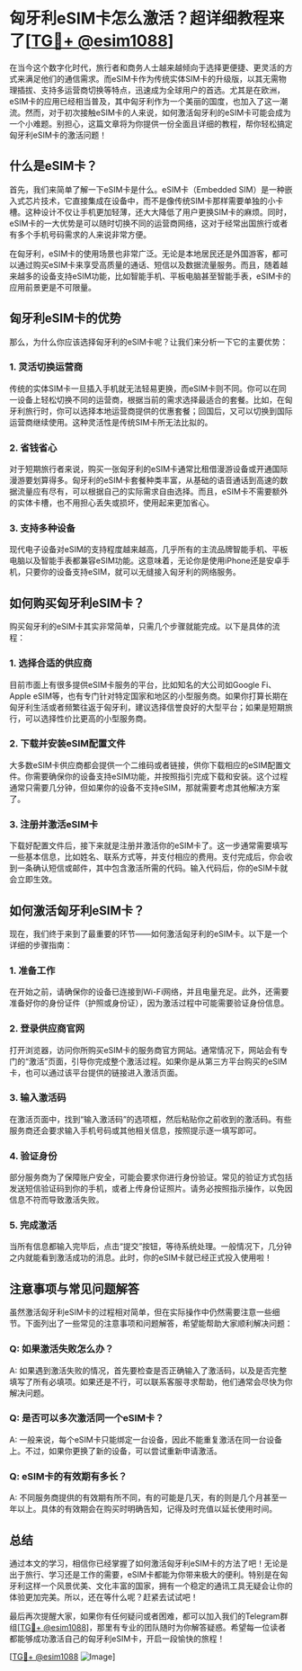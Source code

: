 # 匈牙利eSIM卡怎么激活？超详细教程来了[[TG💪+ @esim1088](https://t.me/s/esim1088)]

在当今这个数字化时代，旅行者和商务人士越来越倾向于选择更便捷、更灵活的方式来满足他们的通信需求。而eSIM卡作为传统实体SIM卡的升级版，以其无需物理插拔、支持多运营商切换等特点，迅速成为全球用户的首选。尤其是在欧洲，eSIM卡的应用已经相当普及，其中匈牙利作为一个美丽的国度，也加入了这一潮流。然而，对于初次接触eSIM卡的人来说，如何激活匈牙利的eSIM卡可能会成为一个小难题。别担心，这篇文章将为你提供一份全面且详细的教程，帮你轻松搞定匈牙利eSIM卡的激活问题！

## 什么是eSIM卡？

首先，我们来简单了解一下eSIM卡是什么。eSIM卡（Embedded SIM）是一种嵌入式芯片技术，它直接集成在设备中，而不是像传统SIM卡那样需要单独的小卡槽。这种设计不仅让手机更加轻薄，还大大降低了用户更换SIM卡的麻烦。同时，eSIM卡的一大优势是可以随时切换不同的运营商网络，这对于经常出国旅行或者有多个手机号码需求的人来说非常方便。

在匈牙利，eSIM卡的使用场景也非常广泛。无论是本地居民还是外国游客，都可以通过购买eSIM卡来享受高质量的通话、短信以及数据流量服务。而且，随着越来越多的设备支持eSIM功能，比如智能手机、平板电脑甚至智能手表，eSIM卡的应用前景更是不可限量。

## 匈牙利eSIM卡的优势

那么，为什么你应该选择匈牙利的eSIM卡呢？让我们来分析一下它的主要优势：

### 1. 灵活切换运营商
传统的实体SIM卡一旦插入手机就无法轻易更换，而eSIM卡则不同。你可以在同一设备上轻松切换不同的运营商，根据当前的需求选择最适合的套餐。比如，在匈牙利旅行时，你可以选择本地运营商提供的优惠套餐；回国后，又可以切换到国际运营商继续使用。这种灵活性是传统SIM卡所无法比拟的。

### 2. 省钱省心
对于短期旅行者来说，购买一张匈牙利的eSIM卡通常比租借漫游设备或开通国际漫游要划算得多。匈牙利的eSIM卡套餐种类丰富，从基础的语音通话到高速的数据流量应有尽有，可以根据自己的实际需求自由选择。而且，eSIM卡不需要额外的实体卡槽，也不用担心丢失或损坏，使用起来更加省心。

### 3. 支持多种设备
现代电子设备对eSIM的支持程度越来越高，几乎所有的主流品牌智能手机、平板电脑以及智能手表都兼容eSIM功能。这意味着，无论你是使用iPhone还是安卓手机，只要你的设备支持eSIM，就可以无缝接入匈牙利的网络服务。

## 如何购买匈牙利eSIM卡？

购买匈牙利的eSIM卡其实非常简单，只需几个步骤就能完成。以下是具体的流程：

### 1. 选择合适的供应商
目前市面上有很多提供eSIM卡服务的平台，比如知名的大公司如Google Fi、Apple eSIM等，也有专门针对特定国家和地区的小型服务商。如果你打算长期在匈牙利生活或者频繁往返于匈牙利，建议选择信誉良好的大型平台；如果是短期旅行，可以选择性价比更高的小型服务商。

### 2. 下载并安装eSIM配置文件
大多数eSIM卡供应商都会提供一个二维码或者链接，供你下载相应的eSIM配置文件。你需要确保你的设备支持eSIM功能，并按照指引完成下载和安装。这个过程通常只需要几分钟，但如果你的设备不支持eSIM，那就需要考虑其他解决方案了。

### 3. 注册并激活eSIM卡
下载好配置文件后，接下来就是注册并激活你的eSIM卡了。这一步通常需要填写一些基本信息，比如姓名、联系方式等，并支付相应的费用。支付完成后，你会收到一条确认短信或邮件，其中包含激活所需的代码。输入代码后，你的eSIM卡就会立即生效。

## 如何激活匈牙利eSIM卡？

现在，我们终于来到了最重要的环节——如何激活匈牙利的eSIM卡。以下是一个详细的步骤指南：

### 1. 准备工作
在开始之前，请确保你的设备已连接到Wi-Fi网络，并且电量充足。此外，还需要准备好你的身份证件（护照或身份证），因为激活过程中可能需要验证身份信息。

### 2. 登录供应商官网
打开浏览器，访问你所购买eSIM卡的服务商官方网站。通常情况下，网站会有专门的“激活”页面，引导你完成整个激活过程。如果你是从第三方平台购买的eSIM卡，也可以通过该平台提供的链接进入激活页面。

### 3. 输入激活码
在激活页面中，找到“输入激活码”的选项框，然后粘贴你之前收到的激活码。有些服务商还会要求输入手机号码或其他相关信息，按照提示逐一填写即可。

### 4. 验证身份
部分服务商为了保障账户安全，可能会要求你进行身份验证。常见的验证方式包括发送短信验证码到你的手机，或者上传身份证照片。请务必按照指示操作，以免因信息不符而导致激活失败。

### 5. 完成激活
当所有信息都输入完毕后，点击“提交”按钮，等待系统处理。一般情况下，几分钟之内就能看到激活成功的消息。此时，你的eSIM卡就已经正式投入使用啦！

## 注意事项与常见问题解答

虽然激活匈牙利eSIM卡的过程相对简单，但在实际操作中仍然需要注意一些细节。下面列出了一些常见的注意事项和问题解答，希望能帮助大家顺利解决问题：

### Q: 如果激活失败怎么办？
A: 如果遇到激活失败的情况，首先要检查是否正确输入了激活码，以及是否完整填写了所有必填项。如果还是不行，可以联系客服寻求帮助，他们通常会尽快为你解决问题。

### Q: 是否可以多次激活同一个eSIM卡？
A: 一般来说，每个eSIM卡只能绑定一台设备，因此不能重复激活在同一台设备上。不过，如果你更换了新的设备，可以尝试重新申请激活。

### Q: eSIM卡的有效期有多长？
A: 不同服务商提供的有效期有所不同，有的可能是几天，有的则是几个月甚至一年以上。具体的有效期会在购买时明确告知，记得及时充值以延长使用时间。

## 总结

通过本文的学习，相信你已经掌握了如何激活匈牙利eSIM卡的方法了吧！无论是出于旅行、学习还是工作的需要，eSIM卡都能为你带来极大的便利。特别是在匈牙利这样一个风景优美、文化丰富的国家，拥有一个稳定的通讯工具无疑会让你的体验更加完美。所以，还在等什么呢？赶紧去试试吧！

最后再次提醒大家，如果你有任何疑问或者困难，都可以加入我们的Telegram群组[[TG💪+ @esim1088](https://t.me/s/esim1088)]，那里有专业的团队随时为你解答疑惑。希望每一位读者都能够成功激活自己的匈牙利eSIM卡，开启一段愉快的旅程！

[[TG💪+ @esim1088](https://t.me/s/esim1088) ![Image](https://i.postimg.cc/4NQfJmqS/Snipaste-2025-05-13-00-14-12.png)]